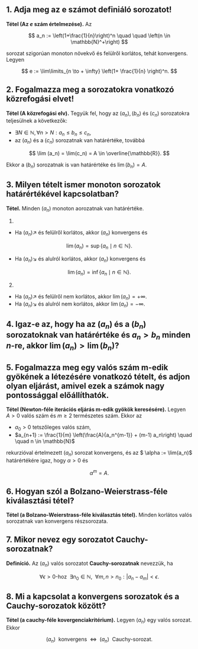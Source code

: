 ## 1. Adja meg az e számot definiáló sorozatot!

**Tétel (Az $e$ szám értelmezése).** Az

$$
a_n := \left(1+\frac{1}{n}\right)^n \quad \quad \left(n \in \mathbb{N}^+\right)
$$

sorozat szigorúan monoton növekvő és felülről korlátos, tehát konvergens. Legyen

$$
e := \lim\limits_{n \to + \infty} \left(1+ \frac{1}{n} \right)^n.
$$

## 2. Fogalmazza meg a sorozatokra vonatkozó közrefogási elvet!

**Tétel (A közrefogási elv).** Tegyük fel, hogy az $(a_n), (b_n)$ és $(c_n)$ sorozatokra teljesülnek a következők:

- $\exists N \in \mathbb{N}, \forall n > N : a_n \leq b_n \leq c_n$,
- az $(a_n)$ és a $(c_n)$ sorozatnak van határértéke, továbbá

$$
\lim (a_n) = \lim(c_n) = A \in \overline{\mathbb{R}}.
$$

Ekkor a $(b_n)$ sorozatnak is van határértéke és $\lim (b_n) = A$.

## 3. Milyen tételt ismer monoton sorozatok határértékével kapcsolatban?

**Tétel.** Minden $(a_n)$ monoton aorozatnak van határértéke.

1. 

- Ha $(a_n) \nearrow$ és felülről korlátos, akkor $(a_n)$ konvergens és

$$
\lim(a_n) = \sup\left\{a_n \mid n \in \mathbb{N}\right\}.
$$

- Ha $(a_n) \searrow$ és alulról korlátos, akkor $(a_n)$ konvergens és

$$
\lim(a_n) = \inf\left\{a_n \mid n \in \mathbb{N} \right\}.
$$

2. 

- Ha $(a_n) \nearrow$ és felülről nem korlátos, akkor $\lim(a_n) = + \infty$.
- Ha $(a_n) \searrow$ és alulról nem korlátos, akkor $\lim(a_n) = - \infty$.

## 4. Igaz-e az, hogy ha az $(a_n)$ és a $(b_n)$ sorozatoknak van határértéke és $a_n > b_n$ minden $n$-re, akkor $\lim(a_n) > \lim (b_n)$?



## 5. Fogalmazza meg egy valós szám m-edik gyökének a létezésére vonatkozó tételt, és adjon olyan eljárást, amivel ezek a számok nagy pontossággal előállíthatók.

**Tétel (Newton-féle iterációs eljárás m-edik gyökök keresésére).** Legyen $A>0$ valós szám és $m \geq 2$ természetes szám. Ekkor az

- $a_0>0$ tetszőleges valós szám,
- $a_{n+1} := \frac{1}{m} \left(\frac{A}{a_n^{m-1}} + (m-1) a_n\right) \quad \quad n \in \mathbb{N}$

rekurzióval értelmezett $(a_n)$ sorozat konvergens, és az $ \alpha := \lim(a_n)$ határértékére igaz, hogy $\alpha > 0$ és

$$
\alpha^m=A.
$$

## 6. Hogyan szól a Bolzano-Weierstrass-féle kiválasztási tétel?

**Tétel (a Bolzano-Weierstrass-féle kiválasztás tétel).** Minden korlátos valós sorozatnak van konvergens részsorozata.

## 7. Mikor nevez egy sorozatot Cauchy-sorozatnak?

**Definíció.** Az $(a_n)$ valós sorozatot **Cauchy-sorozatnak** nevezzük, ha

$$
\forall \epsilon > 0 \text{-hoz} \ \ \exists n_0 \in \mathbb{N}, \ \ \forall m,n>n_0 : \left| a_n - a_m \right| < \epsilon .
$$

## 8. Mi a kapcsolat a konvergens sorozatok és a Cauchy-sorozatok között?

**Tétel (a cauchy-féle kovergenciakritérium).** Legyen $(a_n)$ egy valós sorozat. Ekkor

$$
(a_n) \ \ \text{konvergens} \ \ \iff \ \ (a_n) \ \ \text{Cauchy-sorozat}.
$$